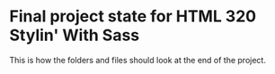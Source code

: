 # Final project state for HTML 320 Stylin' With Sass

This is how the folders and files should look at the end of the
project.
